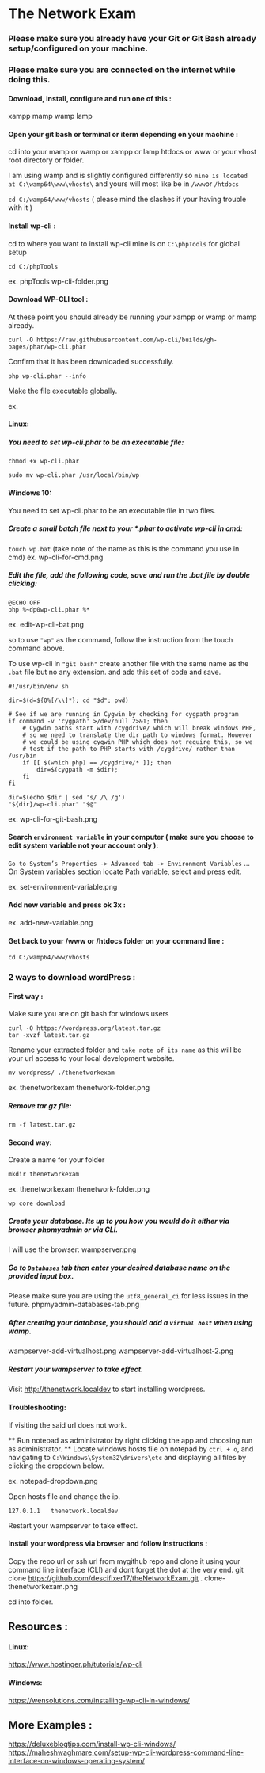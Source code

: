 # The Network Exam

### Please make sure you already have your Git or Git Bash already setup/configured on your machine.
### Please make sure you are connected on the internet while doing this.

#### Download, install, configure and run one of this :
xampp mamp wamp lamp

#### Open your git bash or terminal or iterm depending on your machine :
cd into your mamp or wamp or xampp or lamp htdocs or www or your vhost root directory or folder.

I am using wamp and is slightly configured differently so `mine is located at C:\wamp64\www\vhosts\` and yours will most like be in `/www`or `/htdocs`

`cd C:/wamp64/www/vhosts` ( please mind the slashes if your having trouble with it )


#### Install wp-cli :

cd to where you want to install wp-cli
mine is on `C:\phpTools` for global setup

```cd C:/phpTools```

ex. phpTools
wp-cli-folder.png


#### Download WP-CLI tool :

At these point you should already be running your xampp or wamp or mamp already.
```
curl -O https://raw.githubusercontent.com/wp-cli/builds/gh-pages/phar/wp-cli.phar
```
Confirm that it has been downloaded successfully.
```
php wp-cli.phar --info
```
Make the file executable globally.

ex.
#### Linux:
##### You need to set wp-cli.phar to be an executable file:
```
chmod +x wp-cli.phar
```

```
sudo mv wp-cli.phar /usr/local/bin/wp
```

#### Windows 10:
You need to set wp-cli.phar to be an executable file in two files.

##### Create a small batch file next to your *.phar to activate wp-cli in cmd:
`touch wp.bat` (take note of the name as this is the command you use in cmd)
ex.
wp-cli-for-cmd.png


##### Edit the file, add the following code, save and run the .bat file by double clicking:
```
@ECHO OFF
php %~dp0wp-cli.phar %*
```

ex.
edit-wp-cli-bat.png

so to use `"wp"` as the command, follow the instruction from the touch command above.

To use wp-cli in `"git bash"` create another file with the same name as the `.bat` file but no any extension.
and add this set of code and save.

```
#!/usr/bin/env sh

dir=$(d=${0%[/\\]*}; cd "$d"; pwd)

# See if we are running in Cygwin by checking for cygpath program
if command -v 'cygpath' >/dev/null 2>&1; then
    # Cygwin paths start with /cygdrive/ which will break windows PHP,
    # so we need to translate the dir path to windows format. However
    # we could be using cygwin PHP which does not require this, so we
    # test if the path to PHP starts with /cygdrive/ rather than /usr/bin
    if [[ $(which php) == /cygdrive/* ]]; then
        dir=$(cygpath -m $dir);
    fi
fi

dir=$(echo $dir | sed 's/ /\ /g')
"${dir}/wp-cli.phar" "$@"
```

ex.
wp-cli-for-git-bash.png

#### Search `environment variable` in your computer ( make sure you choose to edit system variable not your account only ):
`Go to System’s Properties -> Advanced tab -> Environment Variables` ... 
On System variables section locate Path variable, select and press edit.

ex.
set-environment-variable.png

#### Add new variable and press ok 3x :

ex.
add-new-variable.png

#### Get back to your /www or /htdocs folder on your command line :
```
cd C:/wamp64/www/vhosts
```

### 2 ways to download wordPress :

#### First way :
Make sure you are on git bash for windows users

```
curl -O https://wordpress.org/latest.tar.gz
tar -xvzf latest.tar.gz
```

Rename your extracted folder and `take note of its name` as this will be your url access to your local
development website.

```
mv wordpress/ ./thenetworkexam
```

ex. thenetworkexam
thenetwork-folder.png

##### Remove tar.gz file:
```
rm -f latest.tar.gz
```

#### Second way: 
Create a name for your folder

```
mkdir thenetworkexam
```

ex. thenetworkexam
thenetwork-folder.png

```
wp core download
```

##### Create your database. Its up to you how you would do it either via browser phpmyadmin or via CLI.
I will use the browser:
wampserver.png

##### Go to `Databases` tab then enter your desired database name on the provided input box.
Please make sure you are using the `utf8_general_ci` for less issues in the future.
phpmyadmin-databases-tab.png

##### After creating your database, you should add a `virtual host` when using wamp.
wampserver-add-virtualhost.png
wampserver-add-virtualhost-2.png

##### Restart your wampserver to take effect.

Visit http://thenetwork.localdev to start installing wordpress.

#### Troubleshooting:
If visiting the said url does not work.

** Run notepad as administrator by right clicking the app and choosing run as administrator. **
Locate windows hosts file on notepad by `ctrl + o`, and navigating to `C:\Windows\System32\drivers\etc` and displaying all files by clicking the dropdown below.

ex.
notepad-dropdown.png

Open hosts file and change the ip.
```
127.0.1.1 	thenetwork.localdev
```

Restart your wampserver to take effect.


#### Install your wordpress via browser and follow instructions :

Copy the repo url or ssh url from mygithub repo and clone it using your command line interface (CLI) 
and dont forget the dot at the very end.
git clone https://github.com/descifixer17/theNetworkExam.git .
clone-thenetworkexam.png

cd into folder.


## Resources :

#### Linux:
https://www.hostinger.ph/tutorials/wp-cli
#### Windows:
https://wensolutions.com/installing-wp-cli-in-windows/

## More Examples :
https://deluxeblogtips.com/install-wp-cli-windows/
https://maheshwaghmare.com/setup-wp-cli-wordpress-command-line-interface-on-windows-operating-system/



